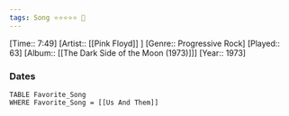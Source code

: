 ```yaml
---
tags: Song ⭐⭐⭐⭐⭐ 💛
---
```

[Time:: 7:49]
[Artist:: [[Pink Floyd]] ]
[Genre:: Progressive Rock]
[Played:: 63]
[Album:: [[The Dark Side of the Moon (1973)]]]
[Year:: 1973]
### Dates
````dataview
TABLE Favorite_Song
WHERE Favorite_Song = [[Us And Them]]
````